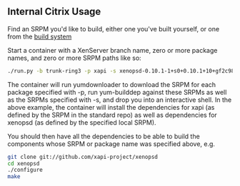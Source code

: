 ## Internal Citrix Usage

Find an SRPM you'd like to build, either one you've built yourself, or
one from the
[build system](http://coltrane.uk.xensource.com/usr/groups/build/trunk/latest/binary-packages/RPMS/domain0/SRPMS/)

Start a container with a XenServer branch name, zero or more package names, and
zero or more SRPM paths like so:

```sh
./run.py -b trunk-ring3 -p xapi -s xenopsd-0.10.1-1+s0+0.10.1+10+gf2c98e0.el7.centos.src.rpm
```

The container will run yumdownloader to download the SRPM for each package
specified with -p, run yum-builddep against these SRPMs as well as the SRPMs
specified with -s, and drop you into an interactive shell.  In the above
example, the container will install the dependencies for xapi (as defined by
the SRPM in the standard repo) as well as dependencies for xenopsd (as defined
by the specified local SRPM).

You should then have all the dependencies to be able to build the components
whose SRPM or package name was specified above, e.g.

```sh
git clone git://github.com/xapi-project/xenopsd
cd xenopsd
./configure
make
```
